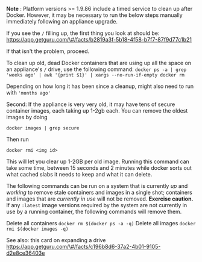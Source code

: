 **Note** : Platform versions >= 1.9.86 include a timed service to clean up after Docker. However, it may be necessary to run the below steps manually immediately following an appliance upgrade.

If you see the `/` filling up, the first thing you look at should be: https://app.getguru.com/\#/facts/b2819a3f-5b18-4f58-b7f7-87f9d77c1b21

If that isn't the problem, proceed.

To clean up old, dead Docker containers that are using up all the space on an appliance's `/` drive, use the following command: `docker ps -a | grep 'weeks ago' | awk '{print $1}' | xargs --no-run-if-empty docker rm`

Depending on how long it has been since a cleanup, might also need to run with `'months ago'`

Second: If the appliance is very very old, it may have tens of secure container images, each taking up 1-2gb each. You can remove the oldest images by doing

`docker images | grep secure`

Then run

`docker rmi <img id>`

This will let you clear up 1-2GB per old image. Running this command can take some time, between 15 seconds and 2 minutes while docker sorts out what cached slabs it needs to keep and what it can delete.

The following commands can be run on a system that is currently *up* and *working* to remove stale containers and images in a single shot; containers and images that are *currently in use* will not be removed. **Exercise caution.** If any `:latest` image versions required by the system are not currently in use by a running container, the following commands will remove them.

Delete all containers
`docker rm $(docker ps -a -q)`
Delete all images
`docker rmi $(docker images -q)`

See also: this card on expanding a drive
https://app.getguru.com/\#/facts/c196b8d6-37a2-4b01-9105-d2e8ce36403e
